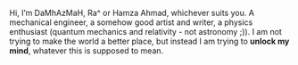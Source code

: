 Hi, I’m DaMhAzMaH, Ra^ or Hamza Ahmad, whichever suits you. A mechanical engineer, a somehow good artist and writer, a physics enthusiast (quantum mechanics and relativity - not astronomy ;)). I am not trying to make the world a better place, but instead I am trying to **unlock my mind**, whatever this is supposed to mean.
